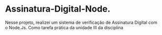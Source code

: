 # Assinatura-Digital-Node.
Nesse projeto, realizei um sistema de verificação de Assinatura Digital com o Node.Js. Como tarefa prática da unidade III da disciplina
